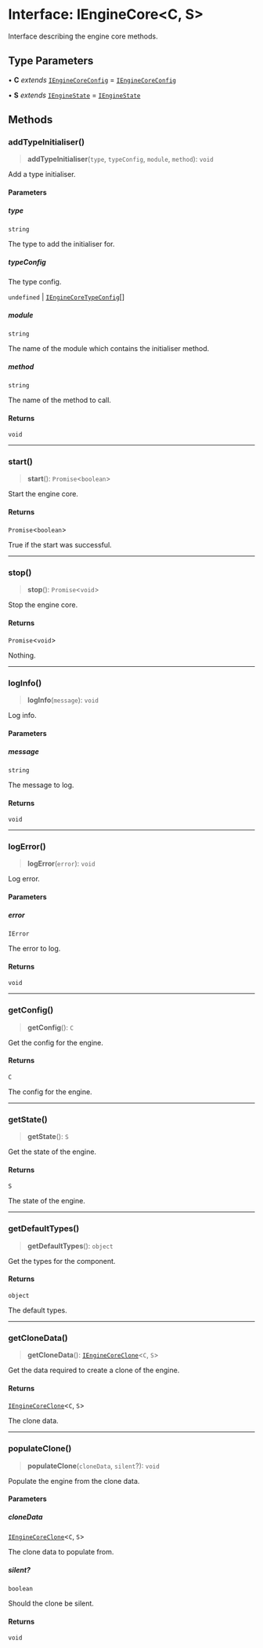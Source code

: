 # Interface: IEngineCore\<C, S\>

Interface describing the engine core methods.

## Type Parameters

• **C** *extends* [`IEngineCoreConfig`](IEngineCoreConfig.md) = [`IEngineCoreConfig`](IEngineCoreConfig.md)

• **S** *extends* [`IEngineState`](IEngineState.md) = [`IEngineState`](IEngineState.md)

## Methods

### addTypeInitialiser()

> **addTypeInitialiser**(`type`, `typeConfig`, `module`, `method`): `void`

Add a type initialiser.

#### Parameters

##### type

`string`

The type to add the initialiser for.

##### typeConfig

The type config.

`undefined` | [`IEngineCoreTypeConfig`](../type-aliases/IEngineCoreTypeConfig.md)[]

##### module

`string`

The name of the module which contains the initialiser method.

##### method

`string`

The name of the method to call.

#### Returns

`void`

***

### start()

> **start**(): `Promise`\<`boolean`\>

Start the engine core.

#### Returns

`Promise`\<`boolean`\>

True if the start was successful.

***

### stop()

> **stop**(): `Promise`\<`void`\>

Stop the engine core.

#### Returns

`Promise`\<`void`\>

Nothing.

***

### logInfo()

> **logInfo**(`message`): `void`

Log info.

#### Parameters

##### message

`string`

The message to log.

#### Returns

`void`

***

### logError()

> **logError**(`error`): `void`

Log error.

#### Parameters

##### error

`IError`

The error to log.

#### Returns

`void`

***

### getConfig()

> **getConfig**(): `C`

Get the config for the engine.

#### Returns

`C`

The config for the engine.

***

### getState()

> **getState**(): `S`

Get the state of the engine.

#### Returns

`S`

The state of the engine.

***

### getDefaultTypes()

> **getDefaultTypes**(): `object`

Get the types for the component.

#### Returns

`object`

The default types.

***

### getCloneData()

> **getCloneData**(): [`IEngineCoreClone`](IEngineCoreClone.md)\<`C`, `S`\>

Get the data required to create a clone of the engine.

#### Returns

[`IEngineCoreClone`](IEngineCoreClone.md)\<`C`, `S`\>

The clone data.

***

### populateClone()

> **populateClone**(`cloneData`, `silent`?): `void`

Populate the engine from the clone data.

#### Parameters

##### cloneData

[`IEngineCoreClone`](IEngineCoreClone.md)\<`C`, `S`\>

The clone data to populate from.

##### silent?

`boolean`

Should the clone be silent.

#### Returns

`void`
